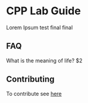 # CPP Lab Guide

Lorem Ipsum test final final


## FAQ

What is the meaning of life? $2

## Contributing

To contribute see [here](https://cpp-lln-lab.github.io/CPP_LabGuide/contributing/)
